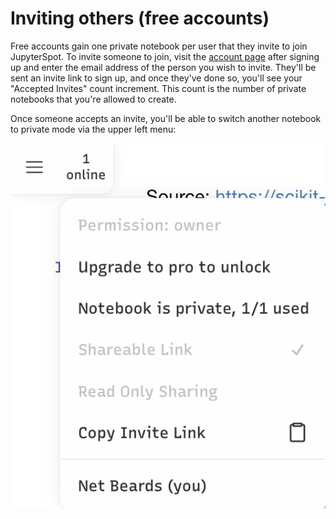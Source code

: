 # Inviting others (free accounts)

Free accounts gain one private notebook per user that they invite to join JupyterSpot. To invite someone to join, visit the [account page](https://jupyterspot.com/account) after signing up and enter the email address of the person you wish to invite. They'll be sent an invite link to sign up, and once they've done so, you'll see your "Accepted Invites" count increment. This count is the number of private notebooks that you're allowed to create.

Once someone accepts an invite, you'll be able to switch another notebook to private mode via the upper left menu:

![](img/invite-earned.png)